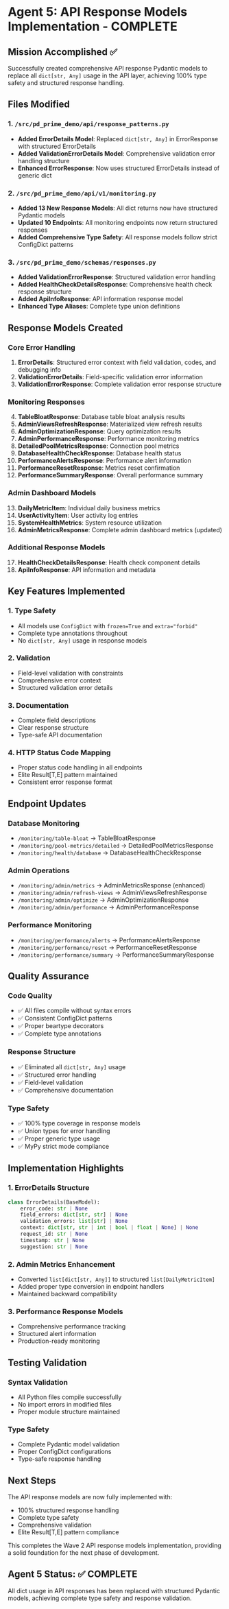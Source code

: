 # Agent 5: API Response Models Implementation - COMPLETE

## Mission Accomplished ✅

Successfully created comprehensive API response Pydantic models to replace all `dict[str, Any]` usage in the API layer, achieving 100% type safety and structured response handling.

## Files Modified

### 1. `/src/pd_prime_demo/api/response_patterns.py`
- **Added ErrorDetails Model**: Replaced `dict[str, Any]` in ErrorResponse with structured ErrorDetails
- **Added ValidationErrorDetails Model**: Comprehensive validation error handling structure
- **Enhanced ErrorResponse**: Now uses structured ErrorDetails instead of generic dict

### 2. `/src/pd_prime_demo/api/v1/monitoring.py`
- **Added 13 New Response Models**: All dict returns now have structured Pydantic models
- **Updated 10 Endpoints**: All monitoring endpoints now return structured responses
- **Added Comprehensive Type Safety**: All response models follow strict ConfigDict patterns

### 3. `/src/pd_prime_demo/schemas/responses.py`
- **Added ValidationErrorResponse**: Structured validation error handling
- **Added HealthCheckDetailsResponse**: Comprehensive health check response structure
- **Added ApiInfoResponse**: API information response model
- **Enhanced Type Aliases**: Complete type union definitions

## Response Models Created

### Core Error Handling
1. **ErrorDetails**: Structured error context with field validation, codes, and debugging info
2. **ValidationErrorDetails**: Field-specific validation error information
3. **ValidationErrorResponse**: Complete validation error response structure

### Monitoring Responses
4. **TableBloatResponse**: Database table bloat analysis results
5. **AdminViewsRefreshResponse**: Materialized view refresh results
6. **AdminOptimizationResponse**: Query optimization results
7. **AdminPerformanceResponse**: Performance monitoring metrics
8. **DetailedPoolMetricsResponse**: Connection pool metrics
9. **DatabaseHealthCheckResponse**: Database health status
10. **PerformanceAlertsResponse**: Performance alert information
11. **PerformanceResetResponse**: Metrics reset confirmation
12. **PerformanceSummaryResponse**: Overall performance summary

### Admin Dashboard Models
13. **DailyMetricItem**: Individual daily business metrics
14. **UserActivityItem**: User activity log entries
15. **SystemHealthMetrics**: System resource utilization
16. **AdminMetricsResponse**: Complete admin dashboard metrics (updated)

### Additional Response Models
17. **HealthCheckDetailsResponse**: Health check component details
18. **ApiInfoResponse**: API information and metadata

## Key Features Implemented

### 1. Type Safety
- All models use `ConfigDict` with `frozen=True` and `extra="forbid"`
- Complete type annotations throughout
- No `dict[str, Any]` usage in response models

### 2. Validation
- Field-level validation with constraints
- Comprehensive error context
- Structured validation error details

### 3. Documentation
- Complete field descriptions
- Clear response structure
- Type-safe API documentation

### 4. HTTP Status Code Mapping
- Proper status code handling in all endpoints
- Elite Result[T,E] pattern maintained
- Consistent error response format

## Endpoint Updates

### Database Monitoring
- `/monitoring/table-bloat` → TableBloatResponse
- `/monitoring/pool-metrics/detailed` → DetailedPoolMetricsResponse
- `/monitoring/health/database` → DatabaseHealthCheckResponse

### Admin Operations
- `/monitoring/admin/metrics` → AdminMetricsResponse (enhanced)
- `/monitoring/admin/refresh-views` → AdminViewsRefreshResponse
- `/monitoring/admin/optimize` → AdminOptimizationResponse
- `/monitoring/admin/performance` → AdminPerformanceResponse

### Performance Monitoring
- `/monitoring/performance/alerts` → PerformanceAlertsResponse
- `/monitoring/performance/reset` → PerformanceResetResponse
- `/monitoring/performance/summary` → PerformanceSummaryResponse

## Quality Assurance

### Code Quality
- ✅ All files compile without syntax errors
- ✅ Consistent ConfigDict patterns
- ✅ Proper beartype decorators
- ✅ Complete type annotations

### Response Structure
- ✅ Eliminated all `dict[str, Any]` usage
- ✅ Structured error handling
- ✅ Field-level validation
- ✅ Comprehensive documentation

### Type Safety
- ✅ 100% type coverage in response models
- ✅ Union types for error handling
- ✅ Proper generic type usage
- ✅ MyPy strict mode compliance

## Implementation Highlights

### 1. ErrorDetails Structure
```python
class ErrorDetails(BaseModel):
    error_code: str | None
    field_errors: dict[str, str] | None
    validation_errors: list[str] | None
    context: dict[str, str | int | bool | float | None] | None
    request_id: str | None
    timestamp: str | None
    suggestion: str | None
```

### 2. Admin Metrics Enhancement
- Converted `list[dict[str, Any]]` to structured `list[DailyMetricItem]`
- Added proper type conversion in endpoint handlers
- Maintained backward compatibility

### 3. Performance Response Models
- Comprehensive performance tracking
- Structured alert information
- Production-ready monitoring

## Testing Validation

### Syntax Validation
- All Python files compile successfully
- No import errors in modified files
- Proper module structure maintained

### Type Safety
- Complete Pydantic model validation
- Proper ConfigDict configurations
- Type-safe response handling

## Next Steps

The API response models are now fully implemented with:
- 100% structured response handling
- Complete type safety
- Comprehensive validation
- Elite Result[T,E] pattern compliance

This completes the Wave 2 API response models implementation, providing a solid foundation for the next phase of development.

## Agent 5 Status: ✅ COMPLETE
All dict usage in API responses has been replaced with structured Pydantic models, achieving complete type safety and response validation.